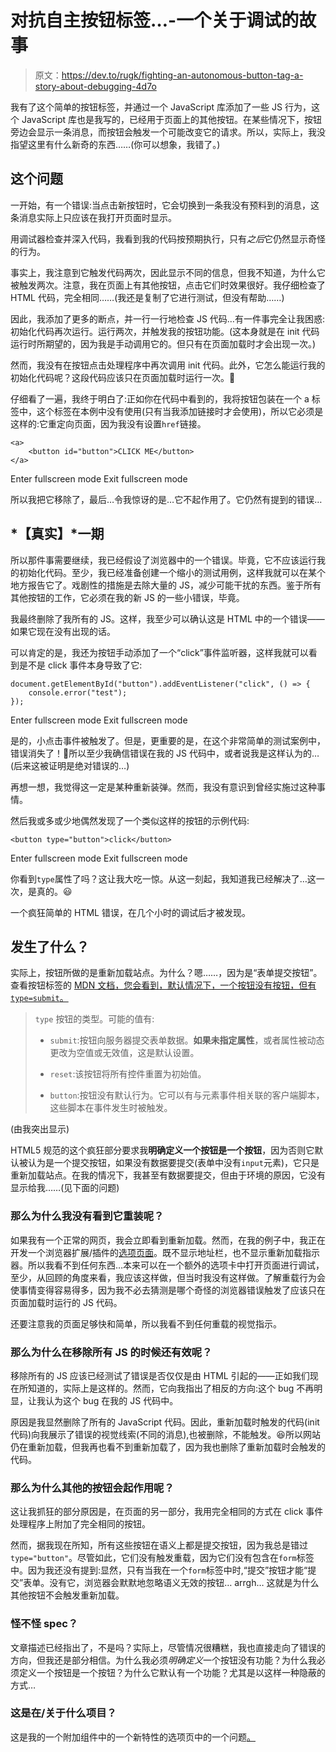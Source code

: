 # 对抗自主按钮标签…-一个关于调试的故事

> 原文：<https://dev.to/rugk/fighting-an-autonomous-button-tag-a-story-about-debugging-4d7o>

我有了这个简单的按钮标签，并通过一个 JavaScript 库添加了一些 JS 行为，这个 JavaScript 库也是我写的，已经用于页面上的其他按钮。在某些情况下，按钮旁边会显示一条消息，而按钮会触发一个可能改变它的请求。所以，实际上，我没指望这里有什么新奇的东西……(你可以想象，我错了。)

## 这个问题

一开始，有一个错误:当点击新按钮时，它会切换到一条我没有预料到的消息，这条消息实际上只应该在我打开页面时显示。

用调试器检查并深入代码，我看到我的代码按预期执行，只有*之后*它仍然显示奇怪的行为。

事实上，我注意到它触发代码两次，因此显示不同的信息，但我不知道，为什么它被触发两次。注意，我在页面上有其他按钮，点击它们时效果很好。我仔细检查了 HTML 代码，完全相同……(我还是复制了它进行测试，但没有帮助……)

因此，我添加了更多的断点，并一行一行地检查 JS 代码…有一件事完全让我困惑:初始化代码再次运行。运行两次，并触发我的按钮功能。(这本身就是在 init 代码运行时所期望的，因为我是手动调用它的。但只有在页面加载时才会出现一次。)

然而，我没有在按钮点击处理程序中再次调用 init 代码。此外，它怎么能运行我的初始化代码呢？这段代码应该只在页面加载时运行一次。🤔

仔细看了一遍，我终于明白了:正如你在代码中看到的，我将按钮包装在一个 a 标签中，这个标签在本例中没有使用(只有当我添加链接时才会使用)，所以它必须是这样的:它重定向页面，因为我没有设置`href`链接。

```
<a>
    <button id="button">CLICK ME</button>
</a> 
```

Enter fullscreen mode Exit fullscreen mode

所以我把它移除了，最后…令我惊讶的是…它不起作用了。它仍然有提到的错误…

## *【真实】*一期

所以那件事需要继续，我已经假设了浏览器中的一个错误。毕竟，它不应该运行我的初始化代码。至少，我已经准备创建一个缩小的测试用例，这样我就可以在某个地方报告它了。戏剧性的措施是去除大量的 JS，减少可能干扰的东西。鉴于所有其他按钮的工作，它必须在我的新 JS 的一些小错误，毕竟。

我最终删除了我所有的 JS。这样，我至少可以确认这是 HTML 中的一个错误——如果它现在没有出现的话。

可以肯定的是，我还为按钮手动添加了一个“click”事件监听器，这样我就可以看到是不是 click 事件本身导致了它:

```
document.getElementById("button").addEventListener("click", () => {
    console.error("test");
}); 
```

Enter fullscreen mode Exit fullscreen mode

是的，小点击事件被触发了。但是，更重要的是，在这个非常简单的测试案例中，错误消失了！🎉所以至少我确信错误在我的 JS 代码中，或者说我是这样认为的…(后来这被证明是绝对错误的…)

再想一想，我觉得这一定是某种重新装弹。然而，我没有意识到曾经实施过这种事情。

然后我或多或少地偶然发现了一个类似这样的按钮的示例代码:

```
<button type="button">click</button> 
```

Enter fullscreen mode Exit fullscreen mode

你看到`type`属性了吗？这让我大吃一惊。从这一刻起，我知道我已经解决了…这一次，是真的。😃

一个疯狂简单的 HTML 错误，在几个小时的调试后才被发现。

## 发生了什么？

实际上，按钮所做的是重新加载站点。为什么？嗯……，因为是“表单提交按钮”。查看按钮标签的 [MDN 文档，您会看到，默认情况下，一个按钮没有按钮，但有`type=submit`。](https://developer.mozilla.org/en-US/docs/Web/HTML/Element/button#attr-type)

> `type`
> 按钮的类型。可能的值有:
> 
> *   `submit`:按钮向服务器提交表单数据。**如果未指定属性**，或者属性被动态更改为空值或无效值，这是默认设置。
>     
>     
> *   `reset`:该按钮将所有控件重置为初始值。
>     
>     
> *   `button`:按钮没有默认行为。它可以有与元素事件相关联的客户端脚本，这些脚本在事件发生时被触发。

(由我突出显示)

HTML5 规范的这个疯狂部分要求我**明确定义一个按钮是一个按钮**，因为否则它默认被认为是一个提交按钮，如果没有数据要提交(表单中没有`input`元素)，它只是重新加载站点。在我的情况下，我甚至有数据要提交，但由于环境的原因，它没有显示给我……(见下面的问题)

### 那么为什么我没有看到它重装呢？

如果我有一个正常的网页，我会立即看到重新加载。然而，在我的例子中，我正在开发一个浏览器扩展/插件的[选项页面](https://developer.mozilla.org/en-US/docs/Mozilla/Add-ons/WebExtensions/user_interface/Options_pages)。既不显示地址栏，也不显示重新加载指示器。所以我看不到任何东西…本来可以在一个额外的选项卡中打开页面进行调试，至少，从回顾的角度来看，我应该这样做，但当时我没有这样做。了解重载行为会使事情变得容易得多，因为我不必去猜测是哪个奇怪的浏览器错误触发了应该只在页面加载时运行的 JS 代码。

还要注意我的页面足够快和简单，所以我看不到任何重载的视觉指示。

### 那么为什么在移除所有 JS 的时候还有效呢？

移除所有的 JS 应该已经测试了错误是否仅仅是由 HTML 引起的——正如我们现在所知道的，实际上是这样的。然而，它向我指出了相反的方向:这个 bug 不再明显，让我认为这个 bug 在我的 JS 代码中。

原因是我显然删除了所有的 JavaScript 代码。因此，重新加载时触发的代码(init 代码)向我展示了错误的视觉线索(不同的消息),也被删除，不能触发。😆所以网站仍在重新加载，但我再也看不到重新加载了，因为我也删除了重新加载时会触发的代码。

### 那么为什么其他的按钮会起作用呢？

这让我抓狂的部分原因是，在页面的另一部分，我用完全相同的方式在 click 事件处理程序上附加了完全相同的按钮。

然而，据我现在所知，所有这些按钮在语义上都是提交按钮，因为我总是错过`type="button"`。尽管如此，它们没有触发重载，因为它们没有包含在`form`标签中。因为我还没有提到:显然，只有当我在一个`form`标签中时,“提交”按钮才能“提交”表单。没有它，浏览器会默默地忽略语义无效的按钮… arrgh…
这就是为什么其他按钮不会触发重新加载。

### 怪不怪 spec？

文章描述已经指出了，不是吗？实际上，尽管情况很糟糕，我也直接走向了错误的方向，但我还是部分相信。为什么我必须*明确定义*一个按钮没有功能？为什么我必须定义一个按钮是一个按钮？为什么它默认有一个功能？尤其是以这样一种隐蔽的方式…

### 这是在/关于什么项目？

这是我的一个附加组件中的一个新特性的选项页中的一个问题[。](https://github.com/rugk/awesome-emoji-picker/pull/10)
